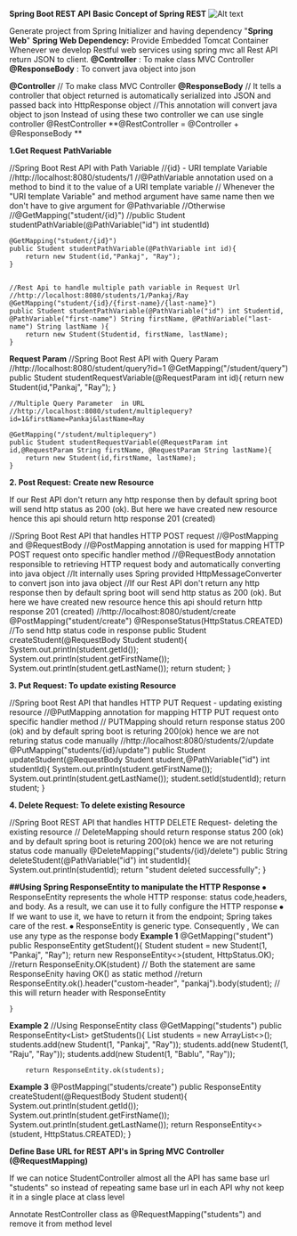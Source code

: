 **Spring Boot REST API**
**Basic Concept of Spring REST**
![Alt text](https://user-images.githubusercontent.com/42623098/233729699-07672430-e413-46ae-9a01-77e16a60fda3.png)


 

Generate project from Spring Initializer and having dependency "**Spring Web**"
**Spring Web Dependency:**  Provide Embedded Tomcat Container
Whenever we develop Restful web services using spring mvc all Rest API return JSON to client.
**@Controller** : To make class MVC Controller
**@ResponseBody** : To convert java object into json

**@Controller** // To make class MVC Controller
**@ResponseBody** // It tells a controller that object returned is automatically serialized into JSON and passed back into HttpResponse object
//This annotation will convert java object to json
Instead of using these two controller we can use single controller @RestController
**@RestController = @Controller + @ResponseBody **


**1.Get Request**
**PathVariable**

//Spring Boot Rest API with Path Variable
//{id} - URI template Variable
//http://localhost:8080/students/1
//@PathVariable annotation used on a method to bind it to the value of a URI template variable
    // Whenever the "URI template Variable"  and method argument have same name then we don't have to give argument for @Pathvariable
    //Otherwise
    //@GetMapping("student/{id}")
    //public Student studentPathVariable(@PathVariable("id") int studentId)

    @GetMapping("student/{id}")
    public Student studentPathVariable(@PathVariable int id){
        return new Student(id,"Pankaj", "Ray");
    }


    //Rest Api to handle multiple path variable in Request Url
    //http://localhost:8080/students/1/Pankaj/Ray
    @GetMapping("student/{id}/{first-name}/{last-name}")
    public Student studentPathVariable(@PathVariable("id") int Studentid, @PathVariable("first-name") String firstName, @PathVariable("last-name") String lastName ){
        return new Student(Studentid, firstName, lastName);
    }


**Request Param**
    //Spring Boot Rest API with Query Param
    //http://localhost:8080/student/query?id=1
    @GetMapping("/student/query")
    public Student studentRequestVariable(@RequestParam int id){
        return new Student(id,"Pankaj", "Ray");
    }

    //Multiple Query Parameter  in URL
    //http://localhost:8080/student/multiplequery?id=1&firstName=Pankaj&lastName=Ray

    @GetMapping("/student/multiplequery")
    public Student studentRequestVariable(@RequestParam int id,@RequestParam String firstName, @RequestParam String lastName){
        return new Student(id,firstName, lastName);
    }

**2. Post Request: Create new Resource**

If our Rest API don't return any http response then by default spring boot will send http status as 200 (ok). But here we have created new resource  hence this api should return http response 201 (created)

//Spring Boot Rest API that handles HTTP POST request
//@PostMapping and @RequestBody
//@PostMapping annotation is used for mapping HTTP POST request onto specific handler method
 //@RequestBody annotation responsible to retrieving HTTP request body and automatically converting into java object
 //It internally uses Spring provided HttpMessageConverter to convert json into java object
//If our Rest API don't return any http response then by default spring boot will send http status as 200 (ok). But here we have created new resource  hence this api should return http response 201 (created)
//http://localhost:8080/student/create
    @PostMapping("student/create")
    @ResponseStatus(HttpStatus.CREATED) //To send http status code in response
    public Student createStudent(@RequestBody Student student){
        System.out.println(student.getId());
        System.out.println(student.getFirstName());
        System.out.println(student.getLastName());
        return student;
    }

**3. Put Request: To update existing Resource**

//Spring boot Rest API that handles HTTP PUT Request - updating existing resource
//@PutMapping annotation for mapping HTTP PUT request onto specific handler method
// PUTMapping should return response status 200 (ok) and by default spring boot is returing 200(ok) hence we are not returing status code manually
//http://localhost:8080/students/2/update
    @PutMapping("students/{id}/update")
    public  Student updateStudent(@RequestBody Student student,@PathVariable("id") int studentId){
        System.out.println(student.getFirstName());
        System.out.println(student.getLastName());
        student.setId(studentId);
        return student;
    }

**4. Delete Request: To delete existing Resource**


//Spring Boot REST API that handles HTTP DELETE Request- deleting the existing resource
// DeleteMapping should return response status 200 (ok) and by default spring boot is returing 200(ok) hence we are not returing status code manually
    @DeleteMapping("students/{id}/delete")
    public String deleteStudent(@PathVariable("id") int studentId){
        System.out.println(studentId);
        return "student deleted successfully";
    }

**##Using Spring ResponseEntity to manipulate the HTTP Response**
⦁	ResponseEntity represents the whole HTTP response: status code,headers, and body. As a result, we can use it to fully configure the HTTP response
⦁	If we want to use it, we have to return it from the endpoint; Spring takes care of the rest.
⦁	ResponseEntity is generic type. Consequently , We can use any type as the response body
**Example 1**
@GetMapping("student")
    public ResponseEntity<Student> getStudent(){
        Student student = new Student(1, "Pankaj", "Ray");
        return new ResponseEntity<>(student, HttpStatus.OK);
        //return ResponseEnity.OK(student)
        // Both the statement are same ResponseEnity having OK() as static method
        //return ResponseEntity.ok().header("custom-header", "pankaj").body(student);
        // this will return header with ResponseEntity
        
    }
    
**Example 2**
  //Using ResponseEntity class
    @GetMapping("students")
    public ResponseEntity<List<Student>> getStudents(){
        List<Student> students = new ArrayList<>();
        students.add(new Student(1, "Pankaj", "Ray"));
        students.add(new Student(1, "Raju", "Ray"));
        students.add(new Student(1, "Bablu", "Ray"));
        
        return ResponseEntity.ok(students);

**Example 3**
 @PostMapping("students/create")
    public ResponseEntity<Student> createStudent(@RequestBody Student student){
        System.out.println(student.getId());
        System.out.println(student.getFirstName());
        System.out.println(student.getLastName());
        return ResponseEntity<>(student, HttpStatus.CREATED);
    }


**Define Base URL for REST API's in Spring MVC Controller (@RequestMapping)**

If we can notice StudentController almost all the API has same base url "students" so instead of repeating same base url in each API why not keep it in a single place at class level

Annotate RestController class as
@RequestMapping("students")
and remove it from method level
